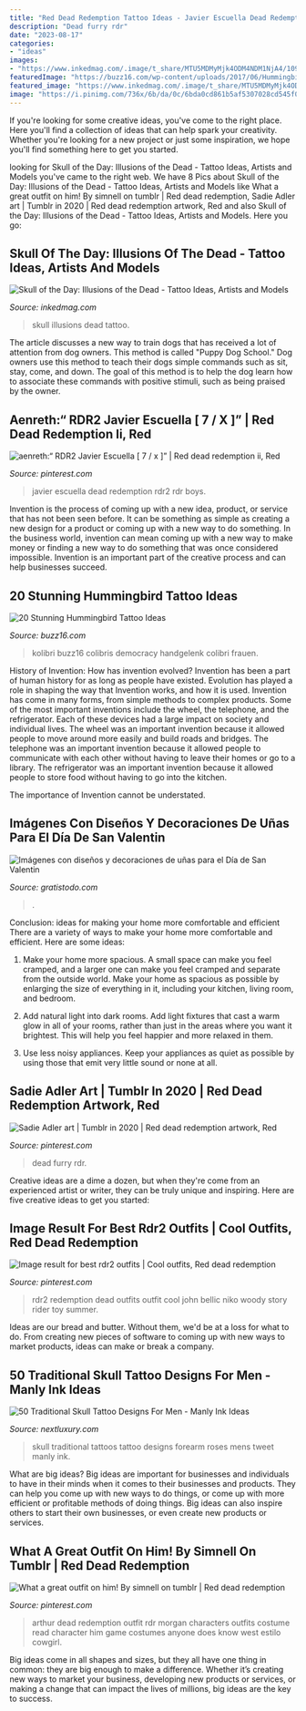 ```yaml
---
title: "Red Dead Redemption Tattoo Ideas - Javier Escuella Dead Redemption Rdr2 Rdr Boys"
description: "Dead furry rdr"
date: "2023-08-17"
categories:
- "ideas"
images:
- "https://www.inkedmag.com/.image/t_share/MTU5MDMyMjk4ODM4NDM1NjA4/10923698_10152916738249471_5610024620665955575_n.jpg"
featuredImage: "https://buzz16.com/wp-content/uploads/2017/06/Hummingbird-Tattoo-Ideas00009.png"
featured_image: "https://www.inkedmag.com/.image/t_share/MTU5MDMyMjk4ODM4NDM1NjA4/10923698_10152916738249471_5610024620665955575_n.jpg"
image: "https://i.pinimg.com/736x/6b/da/0c/6bda0cd861b5af5307028cd545f02638.jpg"
---
```



If you're looking for some creative ideas, you've come to the right place. Here you'll find a collection of ideas that can help spark your creativity. Whether you're looking for a new project or just some inspiration, we hope you'll find something here to get you started.

	

		
looking for Skull of the Day: Illusions of the Dead - Tattoo Ideas, Artists and Models you've came to the right web. We have 8 Pics about Skull of the Day: Illusions of the Dead - Tattoo Ideas, Artists and Models like What a great outfit on him! By simnell on tumblr | Red dead redemption, Sadie Adler art | Tumblr in 2020 | Red dead redemption artwork, Red and also Skull of the Day: Illusions of the Dead - Tattoo Ideas, Artists and Models. Here you go:
		
    
## Skull Of The Day: Illusions Of The Dead - Tattoo Ideas, Artists And Models

<img loading=lazy src="https://www.inkedmag.com/.image/t_share/MTU5MDMyMjk4ODM4NDM1NjA4/10923698_10152916738249471_5610024620665955575_n.jpg" onerror="this.onerror=null;this.src='https://tse4.mm.bing.net/th?id=OIP.et5DAW6xGYoGvbxwzfiFSgHaEq&amp;pid=15.1';" alt="Skull of the Day: Illusions of the Dead - Tattoo Ideas, Artists and Models">

_Source: inkedmag.com_

>skull illusions dead tattoo. 

	

The article discusses a new way to train dogs that has received a lot of attention from dog owners. This method is called "Puppy Dog School." Dog owners use this method to teach their dogs simple commands such as sit, stay, come, and down. The goal of this method is to help the dog learn how to associate these commands with positive stimuli, such as being praised by the owner.

    
## Aenreth:“ RDR2 Javier Escuella [ 7 / X ]” | Red Dead Redemption Ii, Red

<img loading=lazy src="https://i.pinimg.com/736x/6b/da/0c/6bda0cd861b5af5307028cd545f02638.jpg" onerror="this.onerror=null;this.src='https://tse2.mm.bing.net/th?id=OIP.u_Iq9d3HXyPZQrt8peNxGQAAAA&amp;pid=15.1';" alt="aenreth:“ RDR2 Javier Escuella [ 7 / x ]” | Red dead redemption ii, Red">

_Source: pinterest.com_

>javier escuella dead redemption rdr2 rdr boys. 

	

Invention is the process of coming up with a new idea, product, or service that has not been seen before. It can be something as simple as creating a new design for a product or coming up with a new way to do something. In the business world, invention can mean coming up with a new way to make money or finding a new way to do something that was once considered impossible. Invention is an important part of the creative process and can help businesses succeed.

    
## 20 Stunning Hummingbird Tattoo Ideas

<img loading=lazy src="https://buzz16.com/wp-content/uploads/2017/06/Hummingbird-Tattoo-Ideas00009.png" onerror="this.onerror=null;this.src='https://tse3.mm.bing.net/th?id=OIP.tnndRHjZWx0CutD12xQG5wHaGi&amp;pid=15.1';" alt="20 Stunning Hummingbird Tattoo Ideas">

_Source: buzz16.com_

>kolibri buzz16 colibris democracy handgelenk colibri frauen. 

	

History of Invention: How has invention evolved?
Invention has been a part of human history for as long as people have existed. Evolution has played a role in shaping the way that Invention works, and how it is used. Invention has come in many forms, from simple methods to complex products. 
Some of the most important inventions include the wheel, the telephone, and the refrigerator. Each of these devices had a large impact on society and individual lives. The wheel was an important invention because it allowed people to move around more easily and build roads and bridges. The telephone was an important invention because it allowed people to communicate with each other without having to leave their homes or go to a library. The refrigerator was an important invention because it allowed people to store food without having to go into the kitchen. 

The importance of Invention cannot be understated.

    
## Imágenes Con Diseños Y Decoraciones De Uñas Para El Día De San Valentin

<img loading=lazy src="https://www.gratistodo.com/wp-content/uploads/2017/02/disenos-unas-san-valentin-20.jpg" onerror="this.onerror=null;this.src='https://tse3.mm.bing.net/th?id=OIP.tWculTsdP-E7QmycJhiZNQHaJ4&amp;pid=15.1';" alt="Imágenes con diseños y decoraciones de uñas para el Día de San Valentin">

_Source: gratistodo.com_

>. 

	

Conclusion: ideas for making your home more comfortable and efficient
There are a variety of ways to make your home more comfortable and efficient. Here are some ideas: 
1. Make your home more spacious. A small space can make you feel cramped, and a larger one can make you feel cramped and separate from the outside world. Make your home as spacious as possible by enlarging the size of everything in it, including your kitchen, living room, and bedroom.

2. Add natural light into dark rooms. Add light fixtures that cast a warm glow in all of your rooms, rather than just in the areas where you want it brightest. This will help you feel happier and more relaxed in them.

3. Use less noisy appliances. Keep your appliances as quiet as possible by using those that emit very little sound or none at all.

    
## Sadie Adler Art | Tumblr In 2020 | Red Dead Redemption Artwork, Red

<img loading=lazy src="https://i.pinimg.com/736x/28/51/dc/2851dca3ebbdcd03d6913bcd40f6b916.jpg" onerror="this.onerror=null;this.src='https://tse2.mm.bing.net/th?id=OIP.hYFJKO9iV3H_HvAc1ewGgwHaEh&amp;pid=15.1';" alt="Sadie Adler art | Tumblr in 2020 | Red dead redemption artwork, Red">

_Source: pinterest.com_

>dead furry rdr. 

	

Creative ideas are a dime a dozen, but when they're come from an experienced artist or writer, they can be truly unique and inspiring. Here are five creative ideas to get you started: 

    
## Image Result For Best Rdr2 Outfits | Cool Outfits, Red Dead Redemption

<img loading=lazy src="https://i.pinimg.com/736x/28/2b/77/282b77f34500763513c9c14a58d1ed56.jpg" onerror="this.onerror=null;this.src='https://tse1.mm.bing.net/th?id=OIP.0YfY9Oxh_GsL1Oce-WkOggHaEK&amp;pid=15.1';" alt="Image result for best rdr2 outfits | Cool outfits, Red dead redemption">

_Source: pinterest.com_

>rdr2 redemption dead outfits outfit cool john bellic niko woody story rider toy summer. 

	

Ideas are our bread and butter. Without them, we'd be at a loss for what to do. From creating new pieces of software to coming up with new ways to market products, ideas can make or break a company.

    
## 50 Traditional Skull Tattoo Designs For Men - Manly Ink Ideas

<img loading=lazy src="http://nextluxury.com/wp-content/uploads/skull-with-red-roses-traditional-mens-forearm-tattoos.jpg" onerror="this.onerror=null;this.src='https://tse3.mm.bing.net/th?id=OIP.OxtihSZQn5OFSQ0lOGvV3gHaJw&amp;pid=15.1';" alt="50 Traditional Skull Tattoo Designs For Men - Manly Ink Ideas">

_Source: nextluxury.com_

>skull traditional tattoos tattoo designs forearm roses mens tweet manly ink. 

	

What are big ideas?
Big ideas are important for businesses and individuals to have in their minds when it comes to their businesses and products. They can help you come up with new ways to do things, or come up with more efficient or profitable methods of doing things. Big ideas can also inspire others to start their own businesses, or even create new products or services.

    
## What A Great Outfit On Him! By Simnell On Tumblr | Red Dead Redemption

<img loading=lazy src="https://i.pinimg.com/736x/9f/53/1c/9f531cb5a80e32a5280106a51eb3ae85.jpg" onerror="this.onerror=null;this.src='https://tse2.mm.bing.net/th?id=OIP.DdPI1f-ycPpFGLsF08mfLQHaKQ&amp;pid=15.1';" alt="What a great outfit on him! By simnell on tumblr | Red dead redemption">

_Source: pinterest.com_

>arthur dead redemption outfit rdr morgan characters outfits costume read character him game costumes anyone does know west estilo cowgirl. 

	

Big ideas come in all shapes and sizes, but they all have one thing in common: they are big enough to make a difference. Whether it’s creating new ways to market your business, developing new products or services, or making a change that can impact the lives of millions, big ideas are the key to success.

